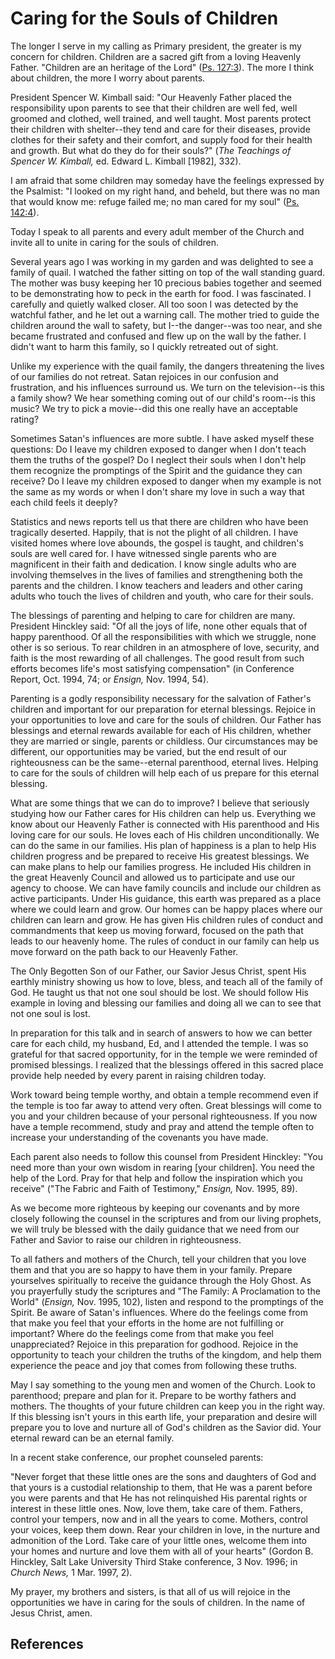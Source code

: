 # Caring for the Souls of Children

The longer I serve in my calling as Primary president, the greater is my
concern for children. Children are a sacred gift from a loving Heavenly
Father. "Children are an heritage of the Lord" ([Ps.
127:3](/scriptures/ot/ps/127.3?lang=eng#2)). The more I think about children,
the more I worry about parents.

President Spencer W. Kimball said: "Our Heavenly Father placed the
responsibility upon parents to see that their children are well fed, well
groomed and clothed, well trained, and well taught. Most parents protect their
children with shelter--they tend and care for their diseases, provide clothes
for their safety and their comfort, and supply food for their health and
growth. But what do they do for their souls?" (_The Teachings of Spencer W.
Kimball,_ ed. Edward L. Kimball [1982], 332).

I am afraid that some children may someday have the feelings expressed by the
Psalmist: "I looked on my right hand, and beheld, but there was no man that
would know me: refuge failed me; no man cared for my soul" ([Ps.
142:4](/scriptures/ot/ps/142.4?lang=eng#3)).

Today I speak to all parents and every adult member of the Church and invite
all to unite in caring for the souls of children.

Several years ago I was working in my garden and was delighted to see a family
of quail. I watched the father sitting on top of the wall standing guard. The
mother was busy keeping her 10 precious babies together and seemed to be
demonstrating how to peck in the earth for food. I was fascinated. I carefully
and quietly walked closer. All too soon I was detected by the watchful father,
and he let out a warning call. The mother tried to guide the children around
the wall to safety, but I--the danger--was too near, and she became frustrated
and confused and flew up on the wall by the father. I didn't want to harm this
family, so I quickly retreated out of sight.

Unlike my experience with the quail family, the dangers threatening the lives
of our families do not retreat. Satan rejoices in our confusion and
frustration, and his influences surround us. We turn on the television--is
this a family show? We hear something coming out of our child's room--is this
music? We try to pick a movie--did this one really have an acceptable rating?

Sometimes Satan's influences are more subtle. I have asked myself these
questions: Do I leave my children exposed to danger when I don't teach them
the truths of the gospel? Do I neglect their souls when I don't help them
recognize the promptings of the Spirit and the guidance they can receive? Do I
leave my children exposed to danger when my example is not the same as my
words or when I don't share my love in such a way that each child feels it
deeply?

Statistics and news reports tell us that there are children who have been
tragically deserted. Happily, that is not the plight of all children. I have
visited homes where love abounds, the gospel is taught, and children's souls
are well cared for. I have witnessed single parents who are magnificent in
their faith and dedication. I know single adults who are involving themselves
in the lives of families and strengthening both the parents and the children.
I know teachers and leaders and other caring adults who touch the lives of
children and youth, who care for their souls.

The blessings of parenting and helping to care for children are many.
President Hinckley said: "Of all the joys of life, none other equals that of
happy parenthood. Of all the responsibilities with which we struggle, none
other is so serious. To rear children in an atmosphere of love, security, and
faith is the most rewarding of all challenges. The good result from such
efforts becomes life's most satisfying compensation" (in Conference Report,
Oct. 1994, 74; or _Ensign,_ Nov. 1994, 54).

Parenting is a godly responsibility necessary for the salvation of Father's
children and important for our preparation for eternal blessings. Rejoice in
your opportunities to love and care for the souls of children. Our Father has
blessings and eternal rewards available for each of His children, whether they
are married or single, parents or childless. Our circumstances may be
different, our opportunities may be varied, but the end result of our
righteousness can be the same--eternal parenthood, eternal lives. Helping to
care for the souls of children will help each of us prepare for this eternal
blessing.

What are some things that we can do to improve? I believe that seriously
studying how our Father cares for His children can help us. Everything we know
about our Heavenly Father is connected with His parenthood and His loving care
for our souls. He loves each of His children unconditionally. We can do the
same in our families. His plan of happiness is a plan to help His children
progress and be prepared to receive His greatest blessings. We can make plans
to help our families progress. He included His children in the great Heavenly
Council and allowed us to participate and use our agency to choose. We can
have family councils and include our children as active participants. Under
His guidance, this earth was prepared as a place where we could learn and
grow. Our homes can be happy places where our children can learn and grow. He
has given His children rules of conduct and commandments that keep us moving
forward, focused on the path that leads to our heavenly home. The rules of
conduct in our family can help us move forward on the path back to our
Heavenly Father.

The Only Begotten Son of our Father, our Savior Jesus Christ, spent His
earthly ministry showing us how to love, bless, and teach all of the family of
God. He taught us that not one soul should be lost. We should follow His
example in loving and blessing our families and doing all we can to see that
not one soul is lost.

In preparation for this talk and in search of answers to how we can better
care for each child, my husband, Ed, and I attended the temple. I was so
grateful for that sacred opportunity, for in the temple we were reminded of
promised blessings. I realized that the blessings offered in this sacred place
provide help needed by every parent in raising children today.

Work toward being temple worthy, and obtain a temple recommend even if the
temple is too far away to attend very often. Great blessings will come to you
and your children because of your personal righteousness. If you now have a
temple recommend, study and pray and attend the temple often to increase your
understanding of the covenants you have made.

Each parent also needs to follow this counsel from President Hinckley: "You
need more than your own wisdom in rearing [your children]. You need the help
of the Lord. Pray for that help and follow the inspiration which you receive"
("The Fabric and Faith of Testimony," _Ensign,_ Nov. 1995, 89).

As we become more righteous by keeping our covenants and by more closely
following the counsel in the scriptures and from our living prophets, we will
truly be blessed with the daily guidance that we need from our Father and
Savior to raise our children in righteousness.

To all fathers and mothers of the Church, tell your children that you love
them and that you are so happy to have them in your family. Prepare yourselves
spiritually to receive the guidance through the Holy Ghost. As you prayerfully
study the scriptures and "The Family: A Proclamation to the World" (_Ensign,_
Nov. 1995, 102), listen and respond to the promptings of the Spirit. Be aware
of Satan's influences. Where do the feelings come from that make you feel that
your efforts in the home are not fulfilling or important? Where do the
feelings come from that make you feel unappreciated? Rejoice in this
preparation for godhood. Rejoice in the opportunity to teach your children the
truths of the kingdom, and help them experience the peace and joy that comes
from following these truths.

May I say something to the young men and women of the Church. Look to
parenthood; prepare and plan for it. Prepare to be worthy fathers and mothers.
The thoughts of your future children can keep you in the right way. If this
blessing isn't yours in this earth life, your preparation and desire will
prepare you to love and nurture all of God's children as the Savior did. Your
eternal reward can be an eternal family.

In a recent stake conference, our prophet counseled parents:

"Never forget that these little ones are the sons and daughters of God and
that yours is a custodial relationship to them, that He was a parent before
you were parents and that He has not relinquished His parental rights or
interest in these little ones. Now, love them, take care of them. Fathers,
control your tempers, now and in all the years to come. Mothers, control your
voices, keep them down. Rear your children in love, in the nurture and
admonition of the Lord. Take care of your little ones, welcome them into your
homes and nurture and love them with all of your hearts" (Gordon B. Hinckley,
Salt Lake University Third Stake conference, 3 Nov. 1996; in _Church News,_ 1
Mar. 1997, 2).

My prayer, my brothers and sisters, is that all of us will rejoice in the
opportunities we have in caring for the souls of children. In the name of
Jesus Christ, amen.

## References

